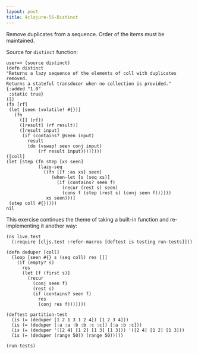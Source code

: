 ```yaml
---
layout: post
title: 4clojure-56-Distinct
---
```


Remove duplicates from a sequence. Order of the items must be maintained.

Source for ```distinct``` function:

    user=> (source distinct)
    (defn distinct
    "Returns a lazy sequence of the elements of coll with duplicates removed.
    Returns a stateful transducer when no collection is provided."
    {:added "1.0"
     :static true}
    ([]
    (fn [rf]
     (let [seen (volatile! #{})]
       (fn
         ([] (rf))
         ([result] (rf result))
         ([result input]
          (if (contains? @seen input)
            result
            (do (vswap! seen conj input)
                (rf result input))))))))
    ([coll]
    (let [step (fn step [xs seen]
                (lazy-seq
                  ((fn [[f :as xs] seen]
                     (when-let [s (seq xs)]
                       (if (contains? seen f)
                         (recur (rest s) seen)
                         (cons f (step (rest s) (conj seen f))))))
                   xs seen)))]
     (step coll #{}))))
    nil


This exercise continues the theme of taking a built-in function and re-implementing it another way: 

<pre><code class="language-klipse">(ns live.test
  (:require [cljs.test :refer-macros [deftest is testing run-tests]]))

(defn deduper [coll]
  (loop [seen #{} s (seq coll) res []]
    (if (empty? s)
      res
      (let [f (first s)]
        (recur
          (conj seen f)
          (rest s)
          (if (contains? seen f)
            res
            (conj res f)))))))
  
(deftest partition-test
  (is (= (deduper [1 2 1 3 1 2 4]) [1 2 3 4]))
  (is (= (deduper [:a :a :b :b :c :c]) [:a :b :c]))
  (is (= (deduper '([2 4] [1 2] [1 3] [1 3])) '([2 4] [1 2] [1 3]))
  (is (= (deduper (range 50)) (range 50)))))

(run-tests)
</code></pre>
